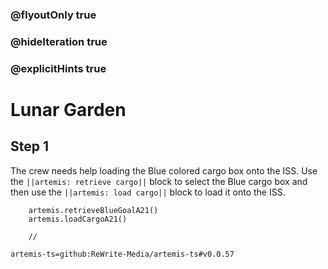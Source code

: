 ### @flyoutOnly true
### @hideIteration true
### @explicitHints true

# Lunar Garden

## Step 1
The crew needs help loading the Blue colored cargo box onto the ISS. Use the ``||artemis: retrieve cargo||`` block to select the Blue cargo box and then use the ``||artemis: load cargo||`` block to load it onto the ISS.

```ghost    
    artemis.retrieveBlueGoalA21()
    artemis.loadCargoA21()
```
```template
    //
```

```package
artemis-ts=github:ReWrite-Media/artemis-ts#v0.0.57
```
